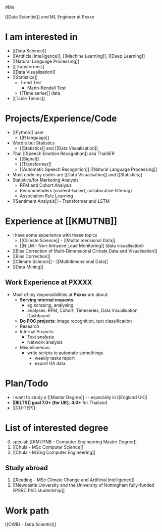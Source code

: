 #Me

[[Data Scientist]] and ML Engineer at Pxxxx

# I am interested in
- [[Data Science]]
- [[Artificial Intelligence]], [[Machine Learning]], [[Deep Learning]]
- [[Natural Language Processing]]
- [[Transformer]]
- [[Data Visualisation]]
- [[Statistics]]
  - Trend Test
    - Mann-Kendall Test
  - [[Time series]] data
- [[Table Tennis]]

# Projects/Experience/Code
- [[Python]] user
  - [[R language]]
- Wordle but Statistics
  - [[Statistics]] and [[Data Visualisation]]
- Thai [[Speech Emotion Recognition]] aka ThaiSER
  - [[Signal]]
  - [[Transformer]]
  - [[Automatic Speech Recognition]] [[Natural Language Processing]]
- Most code my codes are [[Data Visualisation]] and [[Statistics]]
- Statistics/for Marketing Analysis
  - RFM and Cohort Analysis
  - Recommenders (content-based, collaborative filtering)
  - Association Rule Learning
- [[Sentiment Analysis]] - Transformer and LSTM

# Experience at [[KMUTNB]]
- I have some experience with these topics
  - [[Climate Science]] - [[Multidimensional Data]]
  - [[NILM - Non-Intrusive Load Monitoring]] (data visualisation)
- [[Bias Correction of Multi-Dimensional Climate Data and Visualisation]]
- [[Bias Correction]]
- [[Climate Science]] - [[Multidimensional Data]]
- [[Data Mining]]

## Work Experience at PXXXX

- Most of my responsibilities at **Pxxxx** are about:
  - **Serving internal requests**
    - eg scraping, analysing
    - analyses: RFM, Cohort, Timeseries, Data Visualisation, Dashboard
  - **Do POC projects**: image recognition, text classification
  - Research
  - Internal Projects:
    - Text analysis
    - Network analysis
  - Miscellaneous:
    - write scripts to automate somethings
      - weekly tasks report
      - export GA data

# Plan/Todo

- I want to study a [[Master Degree]] -- especially in [[England UK]]
- **[[IELTS]] goal 7.0+ (for UK)**; **4.0+** for Thailand
- [[CU-TEP]]

# List of interested degree

0. special: [[KMUTNB - Computer Engineering Master Degree]]
1. [[Chula - MSc Computer Science]]
2. [[Chula - M.Eng Computer Engineering]]

## Study abroad

1. [[Reading - MSc Climate Change and Artificial Intelligence]]
2. [[Newcastle University and the University of Nottingham fully-funded EPSRC PhD studentship]]

# Work path

[[OWID - Data Scientist]]